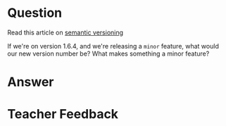 # Question
Read this article on [semantic versioning](https://www.baeldung.com/cs/semantic-versioning)

If we're on version 1.6.4, and we're releasing a `minor` feature, what would our new version number be? What makes something a minor feature?

# Answer


# Teacher Feedback